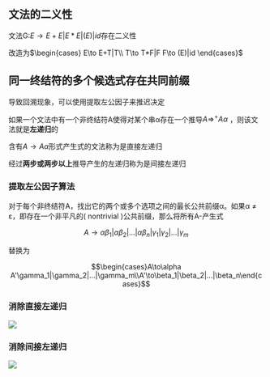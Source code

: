 ## 文法的二义性

文法G:$E\to E+E|E*E|(E)|id$存在二义性

改造为$\begin{cases}
    E\to E+T|T\\
    T\to T*F|F
    F\to (E)|id
\end{cases}$

## 同一终结符的多个候选式存在共同前缀

导致回溯现象，可以使用提取左公因子来推迟决定

如果一个文法中有一个非终结符A使得对某个串α存在一个推导$A\Rightarrow^+Aα$ ，则该文法就是**左递归**的

含有$A→Aα$形式产生式的文法称为是直接左递归

经过**两步或两步以上**推导产生的左递归称为是间接左递归

### 提取左公因子算法

对于每个非终结符A，找出它的两个或多个选项之间的最长公共前缀α。如果α ≠ ε，即存在一个非平凡的( nontrivial )公共前缀，那么将所有A-产生式

$$A\to \alpha \beta_1|\alpha\beta_2|...|\alpha\beta_n|\gamma_1|\gamma_2|...|\gamma_m$$

替换为

$$\begin{cases}A\to\alpha A'\gamma_1|\gamma_2|...|\gamma_m\\A'\to\beta_1|\beta_2|...|\beta_n\end{cases}$$

### 消除直接左递归

![](https://github.com/DINOREXNB/dinorexnb.github.io/blob/main/docs/images/compile2-1.png?raw=true)

### 消除间接左递归

![](https://github.com/DINOREXNB/dinorexnb.github.io/blob/main/docs/images/compile2-2.png?raw=true)